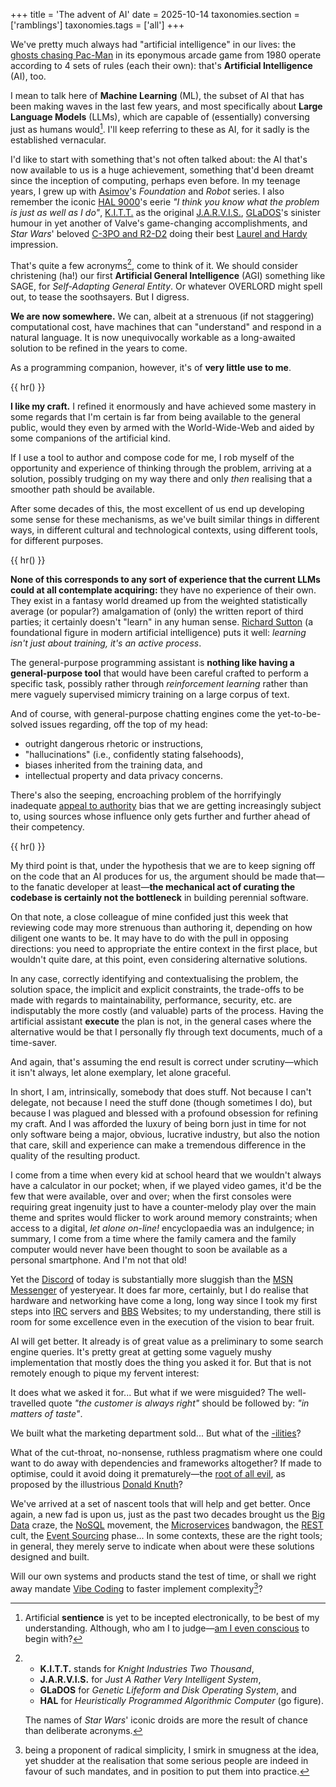 +++
title = 'The advent of AI'
date = 2025-10-14
taxonomies.section = ['ramblings']
taxonomies.tags = ['all']
+++

We've pretty much always had "artificial intelligence" in our lives: the
[ghosts chasing Pac-Man](https://en.wikipedia.org/wiki/Ghosts_(Pac-Man)) in its
eponymous arcade game from 1980 operate according to 4 sets of rules (each their
own): that's **Artificial Intelligence** (AI), too.

I mean to talk here of **Machine Learning** (ML), the subset of AI that has been
making waves in the last few years, and most specifically about **Large Language
Models** (LLMs), which are capable of (essentially) conversing just as humans
would[^are-we-sentient-yet].  I'll keep referring to these as AI, for it sadly
is the established vernacular.

[^are-we-sentient-yet]: Artificial **sentience** is yet to be incepted
electronically, to be best of my understanding.  Although, who am I to
judge—[am I even conscious](https://en.wikipedia.org/wiki/Consciousness) to
begin with?

<div class="hi">

I'd like to start with something that's not often talked about: the AI
that's now available to us is a huge achievement, something that'd been
dreamt since the inception of computing, perhaps even before.  In my teenage
years, I grew up with [Asimov](https://en.wikipedia.org/wiki/Isaac_Asimov)'s
*Foundation* and *Robot* series.  I also remember the iconic
[HAL 9000](https://en.wikipedia.org/wiki/HAL_9000)'s eerie *"I
think you know what the problem is just as well as I do"*,
[K.I.T.T.](https://en.wikipedia.org/wiki/KITT) as the original
[J.A.R.V.I.S.](https://en.wikipedia.org/wiki/J.A.R.V.I.S.),
[GLaDOS](https://en.wikipedia.org/wiki/GLaDOS)'s sinister humour in yet another
of Valve's game-changing accomplishments, and *Star Wars*' beloved [C-3PO and
R2-D2](https://en.wikipedia.org/wiki/Droid_(Star_Wars)) doing their best [Laurel
and Hardy](https://en.wikipedia.org/wiki/Laurel_and_Hardy) impression.

That's quite a few acronyms[^acronyms], come to think of it.  We should consider
christening (ha!) our first **Artificial General Intelligence** (AGI) something
like SAGE, for *Self-Adapting General Entity*.  Or whatever OVERLORD might spell
out, to tease the soothsayers.  But I digress.

[^acronyms]:
    - **K.I.T.T.** stands for *Knight Industries Two Thousand*,
    - **J.A.R.V.I.S.** for *Just A Rather Very Intelligent System*,
    - **GLaDOS** for *Genetic Lifeform and Disk Operating System*, and
    - **HAL** for *Heuristically Programmed Algorithmic Computer* (go figure).

    The names of *Star Wars*' iconic droids are more the result of chance than
    deliberate acronyms.

**We are now somewhere.**  We can, albeit at a strenuous (if not staggering)
computational cost, have machines that can "understand" and respond in a natural
language.  It is now unequivocally workable as a long-awaited solution to be
refined in the years to come.

</div>

As a programming companion, however, it's of **very little use to me**.

{{ hr() }}

**I like my craft.**  I refined it enormously and have achieved some mastery in
some regards that I'm certain is far from being available to the general public,
would they even by armed with the World-Wide-Web and aided by some companions of
the artificial kind.

<!-- (@/flight-rules/switch-audio-sink-gpt-vs-me). TODO: LINKME -->

If I use a tool to author and compose code for me, I rob myself of the
opportunity and experience of thinking through the problem, arriving at a
solution, possibly trudging on my way there and only *then* realising that a
smoother path should be available.

After some decades of this, the most excellent of us end up developing some
sense for these mechanisms, as we've built similar things in different ways,
in different cultural and technological contexts, using different tools, for
different purposes.

{{ hr() }}

**None of this corresponds to any sort of experience that the current
LLMs could at all contemplate acquiring:** they have no experience of
their own.  They exist in a fantasy world dreamed up from the weighted
statistically average (or popular?) amalgamation of (only) the written report
of third parties; it certainly doesn't "learn" in any human sense.  [Richard
Sutton](https://en.wikipedia.org/wiki/Richard_S._Sutton) (a foundational figure
in modern artificial intelligence) puts it well: *learning isn't just about
training, it's an active process*.

The general-purpose programming assistant is **nothing like having a
general-purpose tool** that would have been careful crafted to perform a
specific task, possibly rather through *reinforcement learning* rather than mere
vaguely supervised mimicry training on a large corpus of text.

And of course, with general-purpose chatting engines come the yet-to-be-solved
issues regarding, off the top of my head:

- outright dangerous rhetoric or instructions,
- "hallucinations" (i.e., confidently stating falsehoods),
- biases inherited from the training data, and
- intellectual property and data privacy concerns.

There's also the seeping, encroaching problem of the horrifyingly inadequate
[appeal to authority](https://en.wikipedia.org/wiki/Argument_from_authority)
bias that we are getting increasingly subject to, using sources whose influence
only gets further and further ahead of their competency.

{{ hr() }}

My third point is that, under the hypothesis that we are to keep signing off on
the code that an AI produces for us, the argument should be made that—to the
fanatic developer at least—**the mechanical act of curating the codebase is
certainly not the bottleneck** in building perennial software.

On that note, a close colleague of mine confided just this week that reviewing
code may more strenuous than authoring it, depending on how diligent one wants
to be.  It may have to do with the pull in opposing directions: you need to
appropriate the entire context in the first place, but wouldn't quite dare, at
this point, even considering alternative solutions.

In any case, correctly identifying and contextualising the problem, the
solution space, the implicit and explicit constraints, the trade-offs to
be made with regards to maintainability, performance, security, etc. are
indisputably the more costly (and valuable) parts of the process.  Having the
artificial assistant **execute** the plan is not, in the general cases where the
alternative would be that I personally fly through text documents, much of a
time-saver.

And again, that's assuming the end result is correct under scrutiny—which it
isn't always, let alone exemplary, let alone graceful.

<div class="hi">

In short, I am, intrinsically, somebody that does stuff.  Not because I can't
delegate, not because I need the stuff done (though sometimes I do), but because
I was plagued and blessed with a profound obsession for refining my craft.  And
I was afforded the luxury of being born just in time for not only software being
a major, obvious, lucrative industry, but also the notion that care, skill and
experience can make a tremendous difference in the quality of the resulting
product.

I come from a time when every kid at school heard that we wouldn't always have a
calculator in our pocket; when, if we played video games, it'd be the few that
were available, over and over; when the first consoles were requiring great
ingenuity just to have a counter-melody play over the main theme and sprites
would flicker to work around memory constraints; when access to a digital, *let
alone on-line!* encyclopaedia was an indulgence; in summary, I come from a time
where the family camera and the family computer would never have been thought to
soon be available as a personal smartphone.  And I'm not that old!

Yet the [Discord](https://en.wikipedia.org/wiki/Discord)
of today is substantially more sluggish than the [MSN
Messenger](https://en.wikipedia.org/wiki/MSN_Messenger) of
yesteryear.  It does far more, certainly, but I do realise that
hardware and networking have come a long, long way since I took my
first steps into [IRC](https://en.wikipedia.org/wiki/IRC) servers and
[BBS](https://en.wikipedia.org/wiki/Bulletin_board_system) Websites; to my
understanding, there still is room for some excellence even in the execution of
the vision to bear fruit.

</div>

AI will get better.  It already is of great value as a preliminary to some
search engine queries.  It's pretty great at getting some vaguely mushy
implementation that mostly does the thing you asked it for.  But that is not
remotely enough to pique my fervent interest:

It does what we asked it for...  But what if we were misguided?  The
well-travelled quote *"the customer is always right"* should be followed by:
*"in matters of taste"*.

We built what the marketing department sold...  But what of the
[-ilities](https://en.wikipedia.org/wiki/List_of_system_quality_attributes)?

What of the cut-throat, no-nonsense, ruthless pragmatism where one could
want to do away with dependencies and frameworks altogether?  If made
to optimise, could it avoid doing it prematurely—the [root of all
evil](https://en.wikipedia.org/wiki/Program_optimization), as proposed by the
illustrious [Donald Knuth](https://en.wikipedia.org/wiki/Donald_Knuth)?

We've arrived at a set of nascent tools that will help and get
better.  Once again, a new fad is upon us, just as the past two decades
brought us the [Big Data](https://en.wikipedia.org/wiki/Big_data)
craze, the [NoSQL](https://en.wikipedia.org/wiki/NoSQL) movement, the
[Microservices](https://en.wikipedia.org/wiki/Microservices) bandwagon,
the [REST](https://en.wikipedia.org/wiki/REST) cult, the [Event
Sourcing](https://en.wikipedia.org/wiki/Event-driven_architecture) phase...
In some contexts, these are the right tools; in general, they merely serve to
indicate when about were these solutions designed and built.

Will our own systems and products stand the test of time, or shall we right
away mandate [Vibe Coding](https://en.wikipedia.org/wiki/Vibe_coding) to faster
implement complexity[^faster-implement-complexity]?

[^faster-implement-complexity]: being a proponent of radical simplicity, I
smirk in smugness at the idea, yet shudder at the realisation that some serious
people are indeed in favour of such mandates, and in position to put them into
practice.
